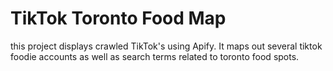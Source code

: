 # TikTok Toronto Food Map
this project displays crawled TikTok's using Apify. It maps out several tiktok foodie accounts as well as search terms related to toronto food spots. 

